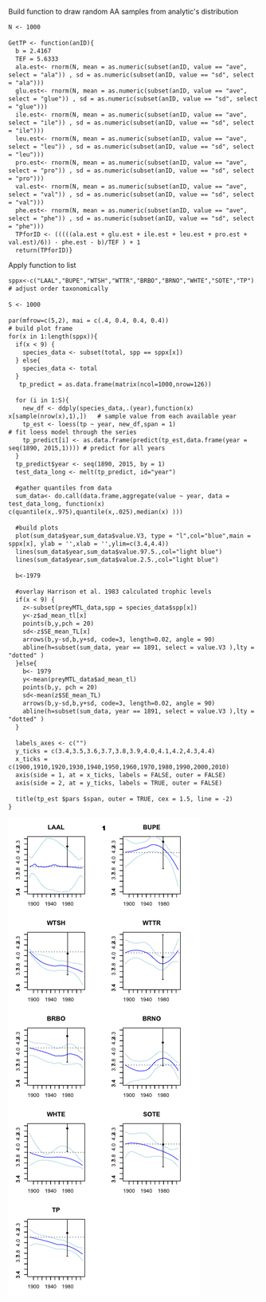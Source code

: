 Build function to draw random AA samples from analytic's distribution

    N <- 1000

    GetTP <- function(anID){
      b = 2.4167
      TEF = 5.6333
      ala.est<- rnorm(N, mean = as.numeric(subset(anID, value == "ave", select = "ala")) , sd = as.numeric(subset(anID, value == "sd", select = "ala")))
      glu.est<- rnorm(N, mean = as.numeric(subset(anID, value == "ave", select = "glue")) , sd = as.numeric(subset(anID, value == "sd", select = "glue")))
      ile.est<- rnorm(N, mean = as.numeric(subset(anID, value == "ave", select = "ile")) , sd = as.numeric(subset(anID, value == "sd", select = "ile")))
      leu.est<- rnorm(N, mean = as.numeric(subset(anID, value == "ave", select = "leu")) , sd = as.numeric(subset(anID, value == "sd", select = "leu")))
      pro.est<- rnorm(N, mean = as.numeric(subset(anID, value == "ave", select = "pro")) , sd = as.numeric(subset(anID, value == "sd", select = "pro")))
      val.est<- rnorm(N, mean = as.numeric(subset(anID, value == "ave", select = "val")) , sd = as.numeric(subset(anID, value == "sd", select = "val")))
      phe.est<- rnorm(N, mean = as.numeric(subset(anID, value == "ave", select = "phe")) , sd = as.numeric(subset(anID, value == "sd", select = "phe")))
      TPforID <- (((((ala.est + glu.est + ile.est + leu.est + pro.est + val.est)/6)) - phe.est - b)/TEF ) + 1 
      return(TPforID)}

Apply function to list

    sppx<-c("LAAL","BUPE","WTSH","WTTR","BRBO","BRNO","WHTE","SOTE","TP")         # adjust order taxonomically 

    S <- 1000

    par(mfrow=c(5,2), mai = c(.4, 0.4, 0.4, 0.4))                                 # build plot frame
    for(x in 1:length(sppx)){
      if(x < 9) {
        species_data <- subset(total, spp == sppx[x])
      } else{
        species_data <- total
      }
       tp_predict = as.data.frame(matrix(ncol=1000,nrow=126))
      
      for (i in 1:S){
        new_df <- ddply(species_data,.(year),function(x) x[sample(nrow(x),1),])   # sample value from each available year
        tp_est <- loess(tp ~ year, new_df,span = 1)                               # fit loess model through the series
        tp_predict[i] <- as.data.frame(predict(tp_est,data.frame(year = seq(1890, 2015,1)))) # predict for all years
      }
      tp_predict$year <- seq(1890, 2015, by = 1)
      test_data_long <- melt(tp_predict, id="year")
      
      #gather quantiles from data
      sum_data<- do.call(data.frame,aggregate(value ~ year, data = test_data_long, function(x) c(quantile(x,.975),quantile(x,.025),median(x) )))
      
      #build plots
      plot(sum_data$year,sum_data$value.V3, type = "l",col="blue",main = sppx[x], ylab = '',xlab = '',ylim=c(3.4,4.4))
      lines(sum_data$year,sum_data$value.97.5.,col="light blue")
      lines(sum_data$year,sum_data$value.2.5.,col="light blue")
      
      b<-1979
      
      #overlay Harrison et al. 1983 calculated trophic levels 
      if(x < 9) {
        z<-subset(preyMTL_data,spp = species_data$spp[x])
        y<-z$ad_mean_tl[x]
        points(b,y,pch = 20)
        sd<-z$SE_mean_TL[x]
        arrows(b,y-sd,b,y+sd, code=3, length=0.02, angle = 90)
        abline(h=subset(sum_data, year == 1891, select = value.V3 ),lty = "dotted" )
      }else{
        b<- 1979
        y<-mean(preyMTL_data$ad_mean_tl)
        points(b,y, pch = 20)
        sd<-mean(z$SE_mean_TL)
        arrows(b,y-sd,b,y+sd, code=3, length=0.02, angle = 90)
        abline(h=subset(sum_data, year == 1891, select = value.V3 ),lty = "dotted" )
      }
      
      labels_axes <- c("")
      y_ticks = c(3.4,3.5,3.6,3.7,3.8,3.9,4.0,4.1,4.2,4.3,4.4)
      x_ticks = c(1900,1910,1920,1930,1940,1950,1960,1970,1980,1990,2000,2010)
      axis(side = 1, at = x_ticks, labels = FALSE, outer = FALSE)
      axis(side = 2, at = y_ticks, labels = TRUE, outer = FALSE)
      
      title(tp_est $pars $span, outer = TRUE, cex = 1.5, line = -2)
    }  

![](Figure1_longitudinaltrend_files/figure-markdown_strict/unnamed-chunk-4-1.png)
